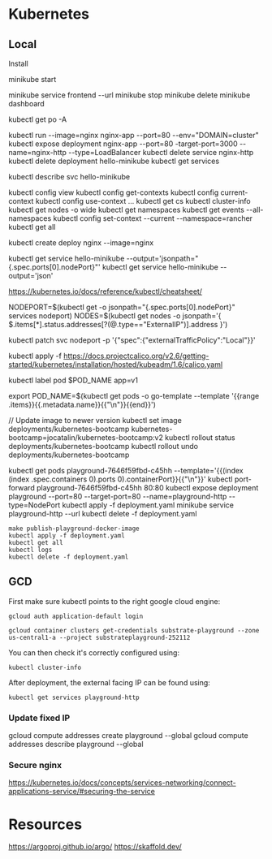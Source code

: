 # Kubernetes

## Local

Install 

minikube start

minikube service frontend --url
minikube stop
minikube delete
minikube dashboard

kubectl get po -A

kubectl run --image=nginx nginx-app --port=80 --env="DOMAIN=cluster"
kubectl expose deployment nginx-app --port=80 -target-port=3000 --name=nginx-http --type=LoadBalancer
kubectl delete service  nginx-http
kubectl delete deployment hello-minikube
kubectl get services

kubectl describe svc  hello-minikube

kubectl config view
kubectl config get-contexts
kubectl config current-context
kubectl config use-context ...
kubectl get cs
kubectl cluster-info
kubectl get nodes -o wide
kubectl get namespaces
kubectl get events --all-namespaces
kubectl config set-context --current --namespace=rancher
kubectl get all


kubectl create deploy nginx --image=nginx

kubectl get service hello-minikube --output='jsonpath="{.spec.ports[0].nodePort}"'
kubectl get service hello-minikube --output='json'

https://kubernetes.io/docs/reference/kubectl/cheatsheet/

NODEPORT=$(kubectl get -o jsonpath="{.spec.ports[0].nodePort}" services nodeport)
NODES=$(kubectl get nodes -o jsonpath='{ $.items[*].status.addresses[?(@.type=="ExternalIP")].address }')

kubectl patch svc nodeport -p '{"spec":{"externalTrafficPolicy":"Local"}}'

kubectl apply -f https://docs.projectcalico.org/v2.6/getting-started/kubernetes/installation/hosted/kubeadm/1.6/calico.yaml

kubectl label pod $POD_NAME app=v1

export POD_NAME=$(kubectl get pods -o go-template --template '{{range .items}}{{.metadata.name}}{{"\n"}}{{end}}')

// Update image to newer version
kubectl set image deployments/kubernetes-bootcamp kubernetes-bootcamp=jocatalin/kubernetes-bootcamp:v2
kubectl rollout status deployments/kubernetes-bootcamp
kubectl rollout undo deployments/kubernetes-bootcamp

kubectl get pods playground-7646f59fbd-c45hh --template='{{(index (index .spec.containers 0).ports 0).containerPort}}{{"\n"}}'
kubectl port-forward  playground-7646f59fbd-c45hh 80:80
kubectl expose deployment playground --port=80 --target-port=80 --name=playground-http --type=NodePort
kubectl apply -f deployment.yaml
minikube service playground-http --url
kubectl delete -f deployment.yaml

```
make publish-playground-docker-image
kubectl apply -f deployment.yaml
kubectl get all
kubectl logs
kubectl delete -f deployment.yaml
```

## GCD

First make sure kubectl points to the right google cloud engine:

```
gcloud auth application-default login

gcloud container clusters get-credentials substrate-playground --zone us-central1-a --project substrateplayground-252112
```

You can then check it's correctly configured using:

```
kubectl cluster-info
```

After deployment, the external facing IP can be found using:

```
kubectl get services playground-http
```

### Update fixed IP

gcloud compute addresses create playground --global
gcloud compute addresses describe playground --global

### Secure nginx

https://kubernetes.io/docs/concepts/services-networking/connect-applications-service/#securing-the-service


# Resources

https://argoproj.github.io/argo/
https://skaffold.dev/